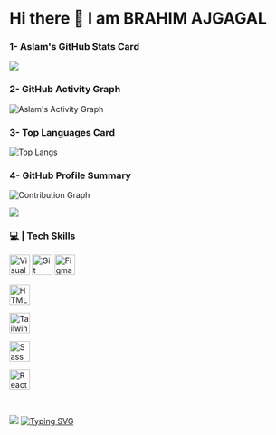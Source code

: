 # Hi there 👋 I am BRAHIM AJGAGAL

### 1- Aslam's GitHub Stats Card

<!--![Aslam's GitHub stats](https://github-readme-stats.vercel.app/api?username=AslamtoIbrahim&show_icons=true&theme=radical)-->
![](https://github-readme-stats.vercel.app/api?username=AslamtoIbrahim&show_icons=true&theme=shadowgreen&hide_border=false&layout=compact)

### 2- GitHub Activity Graph

<!--![Aslam's Activity Graph](https://github-readme-activity-graph.cyclic.app/graph?username=AslamtoIbrahim&theme=github)-->
![Aslam's Activity Graph](https://github-readme-activity-graph.cyclic.app/graph?username=AslamtoIbrahim&theme=red)


### 3- Top Languages Card

![Top Langs](https://github-readme-stats.vercel.app/api/top-langs/?username=AslamtoIbrahim&layout=compact)


### 4- GitHub Profile Summary

![Contribution Graph](https://github-profile-summary-cards.vercel.app/api/cards/profile-details?username=AslamtoIbrahim&theme=vue)

![](https://github-readme-streak-stats.herokuapp.com/?user=AslamtoIbrahim&show&theme=shadow_gold&hide_border=false)

### 💻 | Tech Skills

<p align="left">
 
  <a href="https://code.visualstudio.com/" target="_blank" rel="noreferrer"><img src="https://upload.wikimedia.org/wikipedia/commons/thumb/9/9a/Visual_Studio_Code_1.35_icon.svg/1024px-Visual_Studio_Code_1.35_icon.svg.png" width="36" height="36" alt="Visual Studio Code" /></a>
  <a href="https://git-scm.com/" target="_blank" rel="noreferrer"><img src="https://git-scm.com/images/logos/downloads/Git-Icon-1788C.png" width="36" height="36" alt="Git" /></a>
  <a href="https://www.figma.com/" target="_blank" rel="noreferrer"><img src="https://raw.githubusercontent.com/danielcranney/readme-generator/main/public/icons/skills/figma-colored.svg" width="36" height="36" alt="Figma" /></a>
 
  <a href="https://developer.mozilla.org/en-US/docs/Glossary/HTML5" target="_blank" rel="noreferrer"><img src="https://raw.githubusercontent.com/danielcranney/readme-generator/main/public/icons/skills/html5-colored.svg" width="36" height="36" alt="HTML5" /></a>
 
 
  <a href="https://tailwindcss.com/" target="_blank" rel="noreferrer"><img src="https://raw.githubusercontent.com/danielcranney/readme-generator/main/public/icons/skills/tailwindcss-colored.svg" width="36" height="36" alt="TailwindCSS" /></a>
  
  <a href="https://sass-lang.com/" target="_blank" rel="noreferrer"><img src="https://raw.githubusercontent.com/danielcranney/readme-generator/main/public/icons/skills/sass-colored.svg" width="36" height="36" alt="Sass" /></a>
 
  <a href="https://reactjs.org/" target="_blank" rel="noreferrer"><img src="https://raw.githubusercontent.com/danielcranney/readme-generator/main/public/icons/skills/react-colored.svg" width="36" height="36" alt="React" /></a>
</p>
<br>

[![](https://quotes-github-readme.vercel.app/api?quote=Everything%20happens%20for%20a%20reason.&border=true&type=horizontal&author=Unknown&theme=dark)](https://github.com/AslamtoIbrahim) 
[![Typing SVG](https://readme-typing-svg.demolab.com?font=Fira+Code&weight=900&size=25&pause=1000&color=F70000&width=435&lines=Thank+you+for+your+visiting!+%F0%9F%9A%80)](https://git.io/typing-svg)

